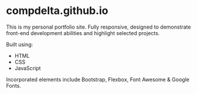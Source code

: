 # compdelta.github.io

This is my personal portfolio site. Fully responsive, designed to demonstrate front-end development abilities and highlight selected projects.

Built using:
- HTML
- CSS
- JavaScript

Incorporated elements include Bootstrap, Flexbox, Font Awesome & Google Fonts.
